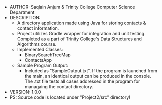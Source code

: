 - AUTHOR: Saqlain Anjum & Trinity College Computer Science Department
- DESCRIPTION:
  - A directory application made using Java for storing contacts & contact information.
  - Project utilizes Gradle wrapper for integration and unit testing. Completed as a part of Trinity College's Data Structures and Algorithms course.
  - Implemented Classes:
    - BinarySearchTreeMap
    - ContactsApp
  - Sample Program Output:
    - Included as "SampleOutput.txt". If the program is launched from the main, an identical output can be produced in the 
      console. The .txt file tests all cases addressed in the program for managaing the contact directory. 
- VERSION: 1.0.0
- PS: Source code is located under "Project2/src" directory!
